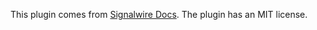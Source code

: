This plugin comes from [Signalwire Docs](https://github.com/signalwire/docs/tree/main).
The plugin has an MIT license.